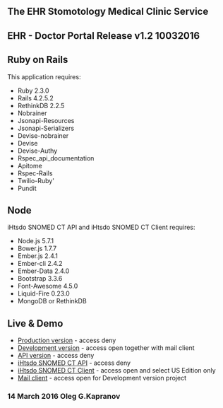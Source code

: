 The EHR Stomotology Medical Clinic Service
------------------------------------------

EHR - Doctor Portal Release v1.2 10032016
-----------------------------------------

Ruby on Rails
-------------
This application requires:
- Ruby  2.3.0
- Rails 4.2.5.2
- RethinkDB 2.2.5
- Nobrainer
- Jsonapi-Resources
- Jsonapi-Serializers
- Devise-nobrainer
- Devise
- Devise-Authy
- Rspec_api_documentation
- Apitome
- Rspec-Rails
- Twilio-Ruby'
- Pundit

Node
----
iHtsdo SNOMED CT API and iHtsdo SNOMED CT Client requires:
- Node.js 5.7.1
- Bower.js 1.7.7
- Ember.js 2.4.1
- Ember-cli 2.4.2
- Ember-Data 2.4.0
- Bootstrap 3.3.6
- Font-Awesome 4.5.0
- Liquid-Fire 0.23.0
- MongoDB or RethinkDB

Live & Demo
-----------

* [Production version](https://prod1.ehr1.us) - access deny
* [Development version](http://dev.ehr1.us:8080) - access open together with mail client
* [API version](http://dev.ehr1.us:9000) - access deny
* [iHtsdo SNOMED CT API](http://dev.ehr1.us:3000) - access deny
* [iHtsdo SNOMED CT Client](http://dev.ehr1.us:8000) - access open and select US Edition only
* [Mail client](http://dev.ehr1.us:1080) - access open for Development version project

### 14 March 2016 Oleg G.Kapranov
